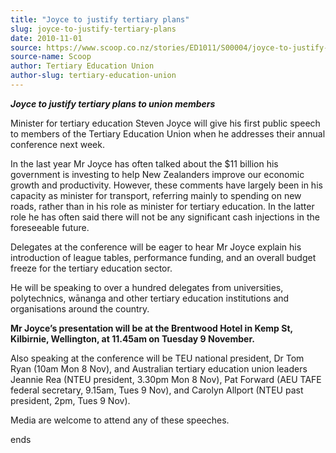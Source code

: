 ```yaml
---
title: "Joyce to justify tertiary plans"
slug: joyce-to-justify-tertiary-plans
date: 2010-11-01
source: https://www.scoop.co.nz/stories/ED1011/S00004/joyce-to-justify-tertiary-plans.htm
source-name: Scoop
author: Tertiary Education Union
author-slug: tertiary-education-union
---
```


<p><i><b>Joyce to justify tertiary plans to union
members</b></i></p>

<p>Minister for tertiary education Steven
Joyce will give his first public speech to members of the
Tertiary Education Union when he addresses their annual
conference next week.</p>

<p>In the last year Mr Joyce has often
talked about the $11 billion his government is investing to
help New Zealanders improve our economic growth and
productivity. However, these comments have largely been in
his capacity as minister for transport, referring mainly to
spending on new roads, rather than in his role as minister
for tertiary education. In the latter role he has often said
there will not be any significant cash injections in the
foreseeable future.</p>

<p>Delegates at the conference will be
eager to hear Mr Joyce explain his introduction of league
tables, performance funding, and an overall budget freeze
for the tertiary education sector.</p>

<p>He will be speaking to
over a hundred delegates from universities, polytechnics,
wānanga and other tertiary education institutions and
organisations around the country.</p>

<p><b>Mr Joyce’s
presentation will be at the Brentwood Hotel in Kemp St,
Kilbirnie, Wellington, at 11.45am on Tuesday 9
November.</b><b></b></p>

<p>Also speaking at the conference will
be TEU national president, Dr Tom Ryan (10am Mon 8 Nov), and
Australian tertiary education union leaders Jeannie Rea
(NTEU president, 3.30pm Mon 8 Nov), Pat Forward (AEU TAFE
federal secretary, 9.15am, Tues 9 Nov), and Carolyn Allport
(NTEU past president, 2pm, Tues 9 Nov).</p>

<p>Media are welcome
to attend any of these
speeches.</p>

<p>ends<br><p>


